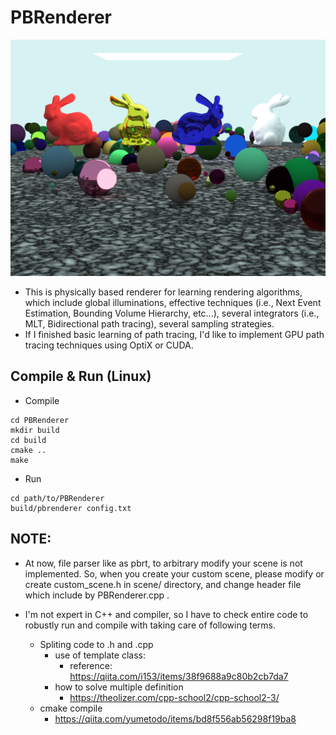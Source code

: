 # PBRenderer

![current_thumbnail](result/result.png)

- This is physically based renderer for learning rendering algorithms, which include global illuminations, effective techniques (i.e., Next Event Estimation, Bounding Volume Hierarchy, etc...), several integrators (i.e., MLT, Bidirectional path tracing), several sampling strategies.
- If I finished basic learning of path tracing, I'd like to implement GPU path tracing techniques using OptiX or CUDA.

## Compile & Run (Linux)

- Compile 
```
cd PBRenderer
mkdir build 
cd build
cmake ..
make
```

- Run
```
cd path/to/PBRenderer
build/pbrenderer config.txt
```

## NOTE: 
- At now, file parser like as pbrt, to arbitrary modify your scene is not implemented. So, when you create your custom scene, please modify or create custom_scene.h in scene/ directory, and change header file which include by PBRenderer.cpp .

- I'm not expert in C++ and compiler, so I have to check entire code to robustly run and compile with taking care of following terms.
  - Spliting code to .h and .cpp
    - use of template class: 
      - reference: https://qiita.com/i153/items/38f9688a9c80b2cb7da7
    - how to solve multiple definition
      - https://theolizer.com/cpp-school2/cpp-school2-3/
  - cmake compile
    - https://qiita.com/yumetodo/items/bd8f556ab56298f19ba8